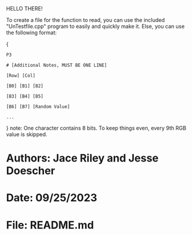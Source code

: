 
HELLO THERE!

To create a file for the function to read, you can use the included "UnTestfile.cpp" program to easily and quickly make it.
Else, you can use the following format:

{
    
    P3

    # [Additional Notes, MUST BE ONE LINE]

    [Row] [Col]

    [B0] [B1] [B2]

    [B3] [B4] [B5]

    [B6] [B7] [Random Value]

    ...

}
note: One character contains 8 bits. To keep things even, every 9th RGB value is skipped.


 #  Authors: Jace Riley and Jesse Doescher
 #     Date: 09/25/2023
 #     File: README.md

